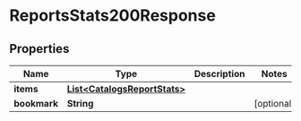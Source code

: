 

# ReportsStats200Response


## Properties

| Name | Type | Description | Notes |
|------------ | ------------- | ------------- | -------------|
|**items** | [**List&lt;CatalogsReportStats&gt;**](CatalogsReportStats.md) |  |  |
|**bookmark** | **String** |  |  [optional] |



